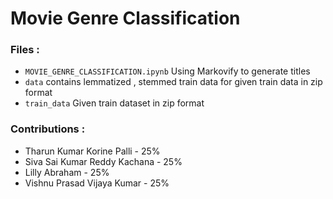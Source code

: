 # Movie Genre Classification 

### Files :
- ``MOVIE_GENRE_CLASSIFICATION.ipynb`` Using Markovify to generate titles
- ``data`` contains lemmatized , stemmed train data for given train data in zip format
- ``train_data`` Given train dataset in zip format

### Contributions :
- Tharun Kumar Korine Palli - 25%
- Siva Sai Kumar Reddy Kachana - 25%
- Lilly Abraham - 25%
- Vishnu Prasad Vijaya Kumar - 25%
